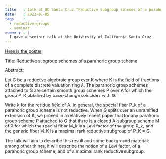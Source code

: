 ```yaml
---
title   : talk at UC Santa Cruz "Reductive subgroup schemes of a parahoric group schemea"
date    : 2023-05-05
tags    :
  - reductive-groups
  - seminar
summary : |
  I gave a seminar talk at the University of California Santa Cruz
---
```


[Here is the poster](../assets/images/2023_05_05_UCSantaCruz--ANT_McNinch.pdf)

Title: Reductive subgroup schemes of a parahoric group scheme

Abstract:

Let G be a reductive algebraic group over K where K is the field of
fractions of a complete discrete valuation ring A. The parahoric group
schemes attached to G are certain smooth group schemes P over A for
which the group P_K obtained by base-change coincides with G.

Write k for the residue field of A. In general, the special fiber P_k of
a parahoric group scheme is not reductive.  When G splits over an
unramified extension of K, we proved in a relatively recent paper that
for any parahoric group scheme P attached to G that there is a closed
A-subgroup scheme M of P for which the special fiber M_k is a Levi
factor of the group P_k, and the generic fiber M_K is a maximal rank
reductive subgroup of P_K = G.

The talk will aim to describe this result and some background material:
among other things, it will describe the notion of a Levi factor, of a
parahoric group scheme, and of a maximal rank reductive subgroup.
